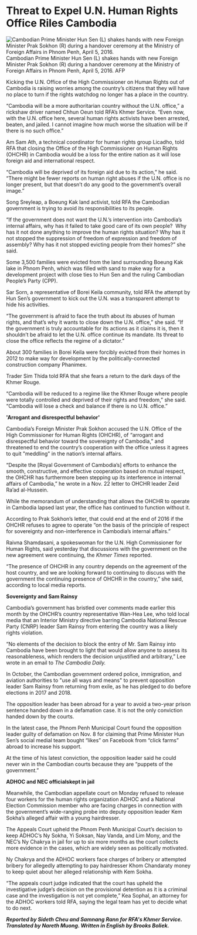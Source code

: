 Threat to Expel U.N. Human Rights Office Riles Cambodia
=======================================================

![Cambodian Prime Minister Hun Sen (L) shakes hands with new Foreign
Minister Prak Sokhon (R) during a handover ceremony at the Ministry of
Foreign Affairs in Phnom Penh, April 5,
2016.](http://www.rfa.org/english/news/cambodia/threat-to-give-the-boot-11282016154303.html/prak-and-hun-sen.jpg/image "Cambodian Prime Minister Hun Sen (L) shakes hands with new Foreign Minister Prak Sokhon (R) during a handover ceremony at the Ministry of Foreign Affairs in Phnom Penh, April 5, 2016.")
Cambodian Prime Minister Hun Sen (L) shakes hands with new Foreign
Minister Prak Sokhon (R) during a handover ceremony at the Ministry of
Foreign Affairs in Phnom Penh, April 5, 2016.
AFP

Kicking the U.N. Office of the High Commissioner on Human Rights out of
Cambodia is raising worries among the country’s citizens that they will
have no place to turn if the rights watchdog no longer has a place in
the country.

“Cambodia will be a more authoritarian country without the U.N. office,”
a rickshaw driver named Chhun Oeun told RFA’s Khmer Service. “Even now,
with the U.N. office here, several human rights activists have been
arrested, beaten, and jailed. I cannot imagine how much worse the
situation will be if there is no such office.”

Am Sam Ath, a technical coordinator for human rights group Licadho, told
RFA that closing the Office of the High Commissioner on Human Rights
(OHCHR) in Cambodia would be a loss for the entire nation as it will
lose foreign aid and international respect.

“Cambodia will be deprived of its foreign aid due to its action,” he
said. “There might be fewer reports on human right abuses if the U.N.
office is no longer present, but that doesn’t do any good to the
government’s overall image.”

Song Sreyleap, a Boeung Kak land activist, told RFA the Cambodian
government is trying to avoid its responsibilities to its people.

“If the government does not want the U.N.’s intervention into Cambodia’s
internal affairs, why has it failed to take good care of its own people?
 Why has it not done anything to improve the human rights situation? Why
has it not stopped the suppression of freedom of expression and freedom
of assembly? Why has it not stopped evicting people from their homes?”
she said.

Some 3,500 families were evicted from the land surrounding Boeung Kak
lake in Phnom Penh, which was filled with sand to make way for a
development project with close ties to Hun Sen and the ruling Cambodian
People’s Party (CPP).

Sar Sorn, a representative of Borei Keila community, told RFA the
attempt by Hun Sen’s government to kick out the U.N. was a transparent
attempt to hide his activities.

“The government is afraid to face the truth about its abuses of human
rights, and that’s why it wants to close down the U.N. office,” she
said. “If the government is truly accountable for its actions as it
claims it is, then it shouldn’t be afraid to let the U.N. office
continue its mandate. Its threat to close the office reflects the regime
of a dictator.”

About 300 families in Borei Keila were forcibly evicted from their homes
in 2012 to make way for development by the politically-connected
construction company Phanimex.

Trader Sim Thida told RFA that she fears a return to the dark days of
the Khmer Rouge.

“Cambodia will be reduced to a regime like the Khmer Rouge where people
were totally controlled and deprived of their rights and freedom,” she
said. “Cambodia will lose a check and balance if there is no U.N.
office.”

**'Arrogant and disrespectful behavior'**

Cambodia’s Foreign Minister Prak Sokhon accused the U.N. Office of the
High Commissioner for Human Rights (OHCHR), of “arrogant and
disrespectful behavior toward the sovereignty of Cambodia,” and
threatened to end the country’s cooperation with the office unless it
agrees to quit "meddling" in the nation’s internal affairs.

“Despite the \[Royal Government of Cambodia’s\] efforts to enhance the
smooth, constructive, and effective cooperation based on mutual respect,
the OHCHR has furthermore been stepping up its interference in internal
affairs of Cambodia,” he wrote in a Nov. 22 letter to OHCHR leader Zeid
Ra’ad al-Hussein.

While the memorandum of understanding that allows the OHCHR to operate
in Cambodia lapsed last year, the office has continued to function
without it.

According to Prak Sokhon’s letter, that could end at the end of 2016 if
the OHCHR refuses to agree to operate “on the basis of the principle of
respect for sovereignty and non-interference in Cambodia’s internal
affairs.”

Raivna Shamdasani, a spokeswoman for the U.N. High Commissioner for
Human Rights, said yesterday that discussions with the government on the
new agreement were continuing, the *Khmer Times* reported.  

“The presence of OHCHR in any country depends on the agreement of the
host country, and we are looking forward to continuing to discuss with
the government the continuing presence of OHCHR in the country,” she
said, according to local media reports.  

**Sovereignty and Sam Rainsy**

Cambodia’s government has bristled over comments made earlier this month
by the OHCHR’s country representative Wan-Hea Lee, who told local media
that an Interior Ministry directive barring Cambodia National Rescue
Party (CNRP) leader Sam Rainsy from entering the country was a likely
rights violation.

“No elements of the decision to block the entry of Mr. Sam Rainsy into
Cambodia have been brought to light that would allow anyone to assess
its reasonableness, which renders the decision unjustified and
arbitrary,” Lee wrote in an email to *The Cambodia Daily.*

In October, the Cambodian government ordered police, immigration, and
aviation authorities to "use all ways and means" to prevent opposition
leader Sam Rainsy from returning from exile, as he has pledged to do
before elections in 2017 and 2018.

The opposition leader has been abroad for a year to avoid a two-year
prison sentence handed down in a defamation case. It is not the only
conviction handed down by the courts.

In the latest case, the Phnom Penh Municipal Court found the opposition
leader guilty of defamation on Nov. 8 for claiming that Prime Minister
Hun Sen’s social medial team bought “likes” on Facebook from “click
farms” abroad to increase his support.

At the time of his latest conviction, the opposition leader said he
could never win in the Cambodian courts because they are “puppets of the
government.”

**ADHOC and NEC officialskept in jail**

Meanwhile, the Cambodian appellate court on Monday refused to release
four workers for the human rights organization ADHOC and a National
Election Commission member who are facing charges in connection with the
government’s wide-ranging probe into deputy opposition leader Kem
Sokha’s alleged affair with a young hairdresser.

The Appeals Court upheld the Phnom Penh Municipal Court’s decision to
keep ADHOC’s Ny Sokha, Yi Soksan, Nay Vanda, and Lim Mony, and the NEC’s
Ny Chakrya in jail for up to six more months as the court collects more
evidence in the cases, which are widely seen as politically motivated.

Ny Chakrya and the ADHOC workers face charges of bribery or attempted
bribery for allegedly attempting to pay hairdresser Khom Chandaraty
money to keep quiet about her alleged relationship with Kem Sokha.

“The appeals court judge indicated that the court has upheld the
investigative judge’s decision on the provisional detention as it is a
criminal case and the investigation is not yet complete,” Kea Sophal, an
attorney for the ADHOC workers told RFA, saying the legal team has yet
to decide what to do next.

***Reported by Sideth Cheu and Samnang Rann for RFA's Khmer Service.
Translated by Nareth Muong. Written in English by Brooks Boliek.***



